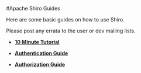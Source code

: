 <a name="Guides-ApacheShiroGuides"></a>
#Apache Shiro Guides

Here are some basic guides on how to use Shiro.

Please post any errata to the user or dev mailing lists.

*   **[10 Minute Tutorial](10-minute-tutorial.html "10 Minute Tutorial")**

*   **[Authentication Guide](java-authentication-guide.html "Java Authentication Guide")**

*   **[Authorization Guide](java-authorization-guide.html "Java Authorization Guide")**